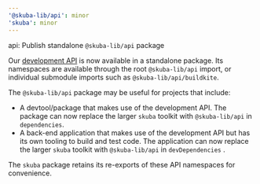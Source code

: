 ```yaml
---
'@skuba-lib/api': minor
'skuba': minor
---
```


api: Publish standalone `@skuba-lib/api` package

Our [development API](https://seek-oss.github.io/skuba/docs/development-api/) is now available in a standalone package. Its namespaces are available through the root `@skuba-lib/api` import, or individual submodule imports such as `@skuba-lib/api/buildkite`.

The `@skuba-lib/api` package may be useful for projects that include:

- A devtool/package that makes use of the development API. The package can now replace the larger `skuba` toolkit with `@skuba-lib/api` in `dependencies`.
- A back-end application that makes use of the development API but has its own tooling to build and test code. The application can now replace the larger `skuba` toolkit with `@skuba-lib/api` in `devDependencies` .
  
The `skuba` package retains its re-exports of these API namespaces for convenience.
